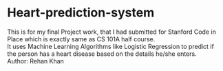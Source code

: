 # Heart-prediction-system
This is for my final Project work, that I had submitted for Stanford Code in Place which is exactly same as CS 101A half course.
<br>
It uses Machine Learning Algorithms like Logistic Regression to predict if the person has a heart disease based on the details he/she enters.
<br>
Author: Rehan Khan
